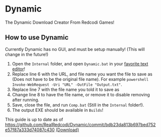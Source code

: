 # Dynamic

The Dynamic Download Creator From Redcodi Games!

## How to use Dynamic
Currently Dynamic has no GUI, and must be setup manually! (This will change in the future!)

 1. Open the `Internal` folder, and open `Dynamic.bat` in your [favorite text editor](https://notepad-plus-plus.org/downloads/)!
 2. Replace line 6 with the URL, and file name you want the file to save as (Does not have to be the original file name). For example `powershell Invoke-WebRequest -Uri "URL" -OutFile "Output.txt"`.
 3. Replace line 7 with the file name you told it to save as
 4. Change line 8 to have the file name, or remove it to disable removing after running.
 5. Save, close the file, and run `Comp.bat` (Still in the `Internal` folder!).
 6. The output EXE should be available in `Builds`!

This guide is up to date as of https://github.com/RealRedcodi/Dynamic/commit/bdb23da813b697bed752e57f87a333d74087c430 [(Download)](https://github.com/RealRedcodi/Dynamic/archive/bdb23da813b697bed752e57f87a333d74087c430.zip)
